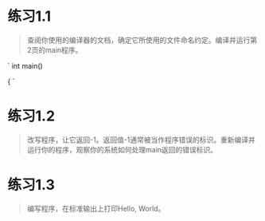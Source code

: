 # 练习1.1

>查阅你使用的编译器的文档，确定它所使用的文件命名约定。编译并运行第2页的main程序。

`
int main()  

{
`

# 练习1.2

>改写程序，让它返回-1。返回值-1通常被当作程序错误的标识。重新编译并运行你的程序，观察你的系统如何处理main返回的错误标识。

# 练习1.3

>编写程序，在标准输出上打印Hello, World。
